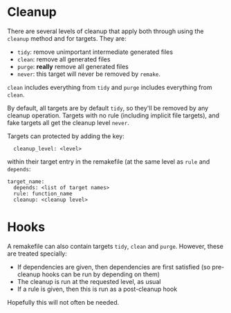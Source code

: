 # Cleanup

There are several levels of cleanup that apply both through using the `cleanup` method and for targets.  They are:

* `tidy`: remove unimportant intermediate generated files
* `clean`: remove all generated files
* `purge`: **really** remove all generated files
* `never`: this target will never be removed by `remake`.

`clean` includes everything from `tidy` and `purge` includes everything from `clean`.

By default, all targets are by default `tidy`, so they'll be removed by any cleanup operation.  Targets with no rule (including implicit file targets), and fake targets all get the cleanup level `never`.

Targets can protected by adding the key:

```
  cleanup_level: <level>
```

within their target entry in the remakefile (at the same level as `rule` and `depends`:

```
target_name:
  depends: <list of target names>
  rule: function_name
  cleanup: <cleanup level>
```

# Hooks

A remakefile can also contain targets `tidy`, `clean` and `purge`.  However, these are treated specially:

* If dependencies are given, then dependencies are first satisfied (so pre-cleanup hooks can be run by depending on them)
* The cleanup is run at the requested level, as usual
* If a rule is given, then this is run as a post-cleanup hook

Hopefully this will not often be needed.
